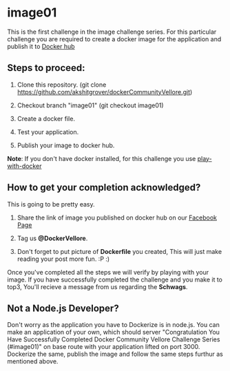 # image01

This is the first challenge in the image challenge series. 
For this particular challenge you are required to create a docker image for the application and publish it to [Docker hub](https://hub.docker.com)

## Steps to proceed:

1. Clone this repository. (git clone https://github.com/akshitgrover/dockerCommunityVellore.git)

2. Checkout branch "image01" (git checkout image01)

3. Create a docker file.

4. Test your application.

5. Publish your image to docker hub.

**Note**: If you don't have docker installed, for this challenge you use [play-with-docker](https://labs.play-with-docker.com/)

## How to get your completion acknowledged?

This is going to be pretty easy.

1. Share the link of image you published on docker hub on our [Facebook Page](https://www.facebook.com/DockerVellore/)  

2. Tag us **@DockerVellore**.

3. Don't forget to put picture of **Dockerfile** you created, This will just make reading your post more fun. :P :)

Once you've completed all the steps we will verify by playing with your image.
If you have successfully completed the challenge and you make it to top3, You'll recieve a message from us regarding the **Schwags**.

## Not a Node.js Developer?

Don't worry as the application you have to Dockerize is in node.js.
You can make an application of your own, which should server "Congratulation You Have Successfully Completed Docker Community Vellore Challenge Series (#image01)" on base route with your application lifted on port 3000. Dockerize the same, publish the image and follow the same steps furthur as mentioned above.


